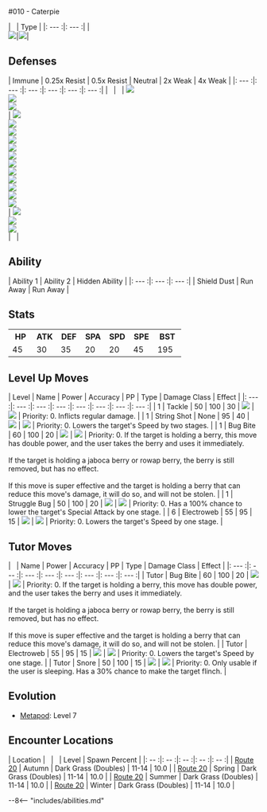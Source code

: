 #010 - Caterpie

| &nbsp; | Type |
|: --- :|: --- :|
|<br>![][010_base]|![][bug]|

## Defenses


| Immune | 0.25x Resist | 0.5x Resist | Neutral | 2x Weak  | 4x Weak |
|: --- :|: --- :|: --- :|: --- :|: --- :|: --- :|
| &nbsp; | &nbsp; | ![][grass]<br>![][fighting]<br>![][ground]<br> | ![][normal]<br>![][water]<br>![][electric]<br>![][ice]<br>![][poison]<br>![][psychic]<br>![][bug]<br>![][ghost]<br>![][dragon]<br>![][dark]<br>![][steel]<br>![][fairy]<br> | ![][fire]<br>![][flying]<br>![][rock]<br> | &nbsp; |

## Ability

| Ability 1 | Ability 2 | Hidden Ability |
|: --- :|: --- :|: --- :|
| Shield Dust | Run Away | Run Away |

## Stats

<table><tr><th style="width:14%;align:center;vertical-align: middle;">HP</th><th style="width:14%;align:center;vertical-align: middle;">ATK</th><th style="width:14%;align:center;vertical-align: middle;">DEF</th><th style="width:14%;align:center;vertical-align: middle;">SPA</th><th style="width:14%;align:center;vertical-align: middle;">SPD</th><th style="width:14%;align:center;vertical-align: middle;">SPE</th><th style="width:16%;align:center;vertical-align: middle;">BST</th></tr>
<tr><td style="width:14%;align:center;vertical-align: bottom;">45</td><td style="width:14%;align:center;vertical-align: bottom;">30</td><td style="width:14%;align:center;vertical-align: bottom;">35</td><td style="width:14%;align:center;vertical-align: bottom;">20</td><td style="width:14%;align:center;vertical-align: bottom;">20</td><td style="width:14%;align:center;vertical-align: bottom;">45</td><td style="width:16%;align:center;vertical-align: bottom;">195</td></tr></table>

## Level Up Moves
| Level | Name | Power | Accuracy | PP | Type | Damage Class | Effect |
|: --- :|: --- :|: --- :|: --- :|: --- :|: --- :|: --- :|: --- :|
| 1 | Tackle | 50 | 100 | 30 | ![][normal] | ![][physical] | Priority: 0. Inflicts regular damage. |
| 1 | String Shot | None | 95 | 40 | ![][bug] | ![][status] | Priority: 0. Lowers the target's Speed by two stages. |
| 1 | Bug Bite | 60 | 100 | 20 | ![][bug] | ![][physical] | Priority: 0. If the target is holding a berry, this move has double power, and the user takes the berry and uses it immediately.<br><br>If the target is holding a jaboca berry or rowap berry, the berry is still removed, but has no effect.<br><br>If this move is super effective and the target is holding a berry that can reduce this move's damage, it will do so, and will not be stolen. |
| 1 | Struggle Bug | 50 | 100 | 20 | ![][bug] | ![][special] | Priority: 0. Has a 100% chance to lower the target's Special Attack by one stage. |
| 6 | Electroweb | 55 | 95 | 15 | ![][electric] | ![][special] | Priority: 0. Lowers the target's Speed by one stage. |

## Tutor Moves
| &nbsp; | Name | Power | Accuracy | PP | Type | Damage Class | Effect |
|: --- :|: --- :|: --- :|: --- :|: --- :|: --- :|: --- :|: --- :|
| Tutor | Bug Bite | 60 | 100 | 20 | ![][bug] | ![][physical] | Priority: 0. If the target is holding a berry, this move has double power, and the user takes the berry and uses it immediately.<br><br>If the target is holding a jaboca berry or rowap berry, the berry is still removed, but has no effect.<br><br>If this move is super effective and the target is holding a berry that can reduce this move's damage, it will do so, and will not be stolen. |
| Tutor | Electroweb | 55 | 95 | 15 | ![][electric] | ![][special] | Priority: 0. Lowers the target's Speed by one stage. |
| Tutor | Snore | 50 | 100 | 15 | ![][normal] | ![][special] | Priority: 0. Only usable if the user is sleeping.   Has a 30% chance to make the target flinch. |

## Evolution
- [Metapod]: Level 7

## Encounter Locations

| Location | &nbsp; | &nbsp; | Level | Spawn Percent |
|: -- :|: -- :|: -- :|: -- :|: -- :|
| [Route 20] | Autumn | Dark Grass (Doubles) | 11-14 | 10.0 |
| [Route 20] | Spring | Dark Grass (Doubles) | 11-14 | 10.0 |
| [Route 20] | Summer | Dark Grass (Doubles) | 11-14 | 10.0 |
| [Route 20] | Winter | Dark Grass (Doubles) | 11-14 | 10.0 |

--8<-- "includes/abilities.md"

[types.afphoto]: ../img/type/types.afphoto
[physical]: ../img/type/physical.png
[dark]: ../img/type/dark.png
[fire]: ../img/type/fire.png
[dragon]: ../img/type/dragon.png
[electric]: ../img/type/electric.png
[fairy]: ../img/type/fairy.png
[damange_classes.afphoto]: ../img/type/damange_classes.afphoto
[rock]: ../img/type/rock.png
[ghost]: ../img/type/ghost.png
[poison]: ../img/type/poison.png
[flying]: ../img/type/flying.png
[grass]: ../img/type/grass.png
[special]: ../img/type/special.png
[status]: ../img/type/status.png
[ice]: ../img/type/ice.png
[water]: ../img/type/water.png
[ground]: ../img/type/ground.png
[normal]: ../img/type/normal.png
[psychic]: ../img/type/psychic.png
[bug]: ../img/type/bug.png
[fighting]: ../img/type/fighting.png
[steel]: ../img/type/steel.png
[010_base]: ../img/animated/10.gif
[Metapod]: ../011/

[Route 20]: ../../wildareas/Route_20/
